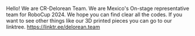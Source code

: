 Hello! We are CR-Delorean Team. We are Mexico's On-stage representative team for RoboCup 2024. We hope you can find clear all the codes. If you want to see other things like our 3D printed pieces you can go to our linktree. https://linktr.ee/delorean.team 
